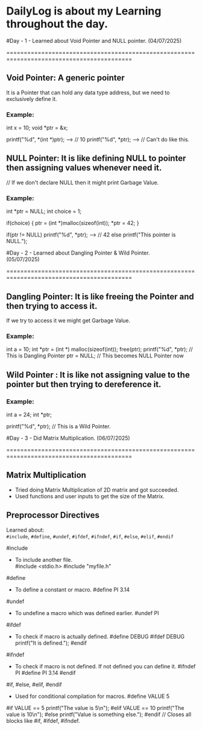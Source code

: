 # DailyLog is about my Learning throughout the day.

#Day - 1        -  Learned about Void Pointer and NULL pointer.
(04/07/2025)

==========================================================================================

## Void Pointer: A generic pointer
It is a Pointer that can hold any data type address, but we need to exclusively define it.

### Example:

int x = 10;
void *ptr = &x;

printf("%d", *(int *)ptr); --> // 10
printf("%d", *ptr); --> // Can't do like this.

## NULL Pointer: It is like defining NULL to pointer then assigning values whenever need it.
// If we don't declare NULL then it might print Garbage Value.

### Example:

int *ptr = NULL;
int choice = 1;

if(choice) {
  ptr = (int *)malloc(sizeof(int));
  *ptr = 42;
}

if(ptr != NULL) 
  printf("%d", *ptr); --> // 42
else
  printf("This pointer is NULL.");

#Day - 2        -  Learned about Dangling Pointer & Wild Pointer.   
(05/07/2025)

==========================================================================================

## Dangling Pointer: It is like freeing the Pointer and then trying to access it.
If we try to access it we might get Garbage Value.

### Example:

int a = 10;
int *ptr = (int *) malloc(sizeof(int));
free(ptr);
printf("%d", *ptr); // This is Dangling Pointer
ptr = NULL; // This becomes NULL Pointer now

## Wild Pointer : It is like not assigning value to the pointer but then trying to dereference it.

### Example:

int a = 24;
int *ptr;

printf("%d", *ptr); // This is a Wild Pointer.

#Day - 3        -  Did Matrix Multiplication.
(06/07/2025)

==========================================================================================


## Matrix Multiplication  
- Tried doing Matrix Multiplication of 2D matrix and got succeeded.  
- Used functions and user inputs to get the size of the Matrix.

## Preprocessor Directives  
Learned about:  
`#include`, `#define`, `#undef`, `#ifdef`, `#ifndef`, `#if`, `#else`, `#elif`, `#endif`

#include 
 - To include another file.  
#include <stdio.h>
#include "myfile.h"

#define
- To define a constant or macro.
#define PI 3.14

#undef
- To undefine a macro which was defined earlier.
#undef PI

#ifdef
- To check if macro is actually defined.
#define DEBUG
#ifdef DEBUG
  printf("It is defined.");
#endif

#ifndef
- To check if macro is not defined. If not defined you can define it.
#ifndef PI
#define PI 3.14
#endif

#if, #else, #elif, #endif
- Used for conditional compilation for macros.
#define VALUE 5

#if VALUE == 5
  printf("The value is 5\n");
#elif VALUE == 10
  printf("The value is 10\n");
#else 
  printf("Value is something else.");
#endif // Closes all blocks like #if, #ifdef, #ifndef.